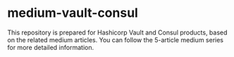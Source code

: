 # medium-vault-consul
This repository is prepared for Hashicorp Vault and Consul products, based on the related medium articles. You can follow the 5-article medium series for more detailed information. 
